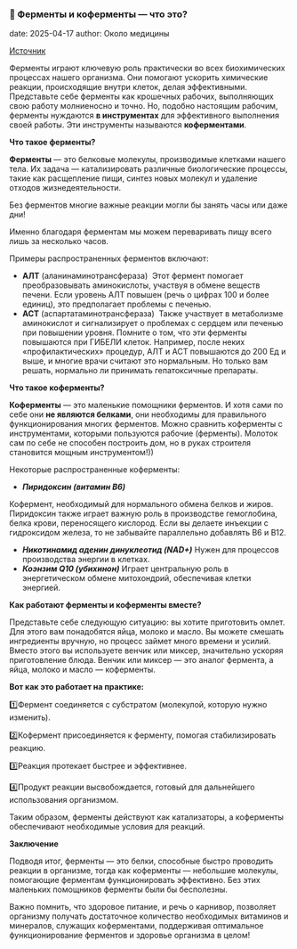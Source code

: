 ### 📰 Ферменты и коферменты — что это?

date: 2025-04-17
author: Около медицины

[Источник](https://t.me/sobremedicine/1901)

Ферменты играют ключевую роль практически во всех биохимических процессах нашего организма.
Они помогают ускорить химические реакции, происходящие внутри клеток, делая эффективными.
Представьте себе ферменты как крошечных рабочих, выполняющих свою работу молниеносно и точно.
Но, подобно настоящим рабочим, ферменты нуждаются **в инструментах** для эффективного выполнения своей работы.
Эти инструменты называются **коферментами**.

**Что такое ферменты?**

**Ферменты** — это белковые молекулы, производимые клетками нашего тела. Их задача — катализировать различные биологические процессы, такие как расщепление пищи, синтез новых молекул и удаление отходов жизнедеятельности.

Без ферментов многие важные реакции могли бы занять часы или даже дни!

Именно благодаря ферментам мы можем переваривать пищу всего лишь за несколько часов.

Примеры распространенных ферментов включают:

- **АЛТ** (аланинаминотрансфераза) 
  Этот фермент помогает преобразовывать аминокислоты, участвуя в обмене веществ печени. Если уровень АЛТ повышен (речь о цифрах 100 и более единиц), это предполагает проблемы с печенью.
- **АСТ** (аспартатаминотрансфераза) 
  Также участвует в метаболизме аминокислот и сигнализирует о проблемах с сердцем или печенью при повышении уровня.
  Помните о том, что эти ферменты повышаются при ГИБЕЛИ клеток.
  Например, после неких «профилактических» процедур, АЛТ и АСТ повышаются до 200 Ед и выше, и многие врачи считают это нормальным. Но только вам решать, нормально ли принимать гепатоксичные препараты.

**Что такое коферменты?**

**Коферменты** — это маленькие помощники ферментов.
И хотя сами по себе они **не являются белками**, они необходимы для правильного функционирования многих ферментов.
Можно сравнить коферменты с инструментами, которыми пользуются рабочие (ферменты).
Молоток сам по себе не способен построить дом, но в руках строителя становится мощным инструментом!))

Некоторые распространенные коферменты:

- ***Пиридоксин (витамин B6)***

Кофермент, необходимый для нормального обмена белков и жиров. Пиридоксин также играет важную роль в производстве гемоглобина, белка крови, переносящего кислород.
Если вы делаете инъекции с гидроксидом железа, то не забывайте параллельно добавлять В6 и В12.

- ***Никотинамид аденин динуклеотид (NAD+)***
  Нужен для процессов производства энергии в клетках.
- ***Коэнзим Q10 (убихинон)***
  Играет центральную роль в энергетическом обмене митохондрий, обеспечивая клетки энергией.

**Как работают ферменты и коферменты вместе?**

Представьте себе следующую ситуацию: вы хотите приготовить омлет. Для этого вам понадобятся яйца, молоко и масло. Вы можете смешать ингредиенты вручную, но процесс займет много времени и усилий.
Вместо этого вы используете венчик или миксер, значительно ускоряя приготовление блюда. Венчик или миксер — это аналог фермента, а яйца, молоко и масло — коферменты.

**Вот как это работает на практике:**

1️⃣Фермент соединяется с субстратом (молекулой, которую нужно изменить).

2️⃣Кофермент присоединяется к ферменту, помогая стабилизировать реакцию.

3️⃣Реакция протекает быстрее и эффективнее.

4️⃣Продукт реакции высвобождается, готовый для дальнейшего использования организмом.

Таким образом, ферменты действуют как катализаторы, а коферменты обеспечивают необходимые условия для реакций.

**Заключение**

Подводя итог, ферменты — это белки, способные быстро проводить реакции в организме, тогда как коферменты — небольшие молекулы, помогающие ферментам функционировать эффективно. Без этих маленьких помощников ферменты были бы бесполезны.

 Важно помнить, что здоровое питание, и речь о карнивор,  позволяет организму получать достаточное количество необходимых витаминов и минералов, служащих коферментами, поддерживая оптимальное функционирование ферментов и здоровье организма в целом!
